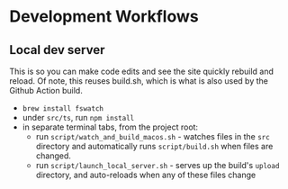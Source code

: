 

# Development Workflows

## Local dev server

This is so you can make code edits and see the site quickly
rebuild and reload. Of note, this reuses build.sh, which
is what is also used by the Github Action build.

* `brew install fswatch`
* under `src/ts`, run `npm install`
* in separate terminal tabs, from the project root:
  * run `script/watch_and_build_macos.sh` - watches files
    in the `src` directory and automatically runs 
    `script/build.sh` when files are changed.
  * run `script/launch_local_server.sh` - serves up the 
    build's `upload` directory, and auto-reloads when
    any of these files change
